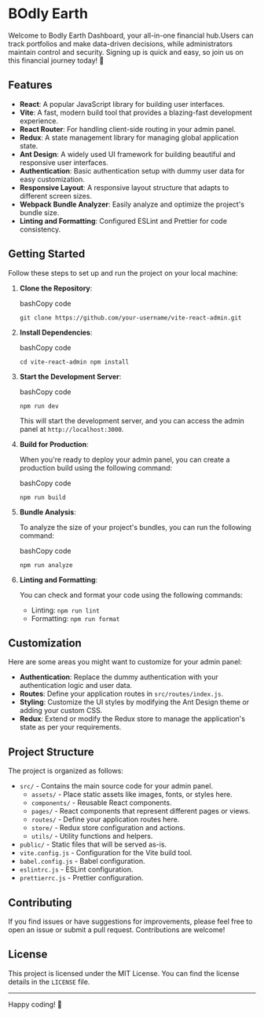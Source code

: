 # BOdly Earth

Welcome to Bodly Earth Dashboard, your all-in-one financial hub.Users can track portfolios and make data-driven decisions, while administrators maintain control and security. Signing up is quick and easy, so join us on this financial journey today! 🚀

## Features

- **React**: A popular JavaScript library for building user interfaces.
- **Vite**: A fast, modern build tool that provides a blazing-fast development experience.
- **React Router**: For handling client-side routing in your admin panel.
- **Redux**: A state management library for managing global application state.
- **Ant Design**: A widely used UI framework for building beautiful and responsive user interfaces.
- **Authentication**: Basic authentication setup with dummy user data for easy customization.
- **Responsive Layout**: A responsive layout structure that adapts to different screen sizes.
- **Webpack Bundle Analyzer**: Easily analyze and optimize the project's bundle size.
- **Linting and Formatting**: Configured ESLint and Prettier for code consistency.

## Getting Started

Follow these steps to set up and run the project on your local machine:

1.  **Clone the Repository**:

    bashCopy code

    `git clone https://github.com/your-username/vite-react-admin.git`

2.  **Install Dependencies**:

    bashCopy code

    `cd vite-react-admin npm install`

3.  **Start the Development Server**:

    bashCopy code

    `npm run dev`

    This will start the development server, and you can access the admin panel at `http://localhost:3000`.

4.  **Build for Production**:

    When you're ready to deploy your admin panel, you can create a production build using the following command:

    bashCopy code

    `npm run build`

5.  **Bundle Analysis**:

    To analyze the size of your project's bundles, you can run the following command:

    bashCopy code

    `npm run analyze`

6.  **Linting and Formatting**:

    You can check and format your code using the following commands:

    - Linting: `npm run lint`
    - Formatting: `npm run format`

## Customization

Here are some areas you might want to customize for your admin panel:

- **Authentication**: Replace the dummy authentication with your authentication logic and user data.
- **Routes**: Define your application routes in `src/routes/index.js`.
- **Styling**: Customize the UI styles by modifying the Ant Design theme or adding your custom CSS.
- **Redux**: Extend or modify the Redux store to manage the application's state as per your requirements.

## Project Structure

The project is organized as follows:

- `src/` - Contains the main source code for your admin panel.
  - `assets/` - Place static assets like images, fonts, or styles here.
  - `components/` - Reusable React components.
  - `pages/` - React components that represent different pages or views.
  - `routes/` - Define your application routes here.
  - `store/` - Redux store configuration and actions.
  - `utils/` - Utility functions and helpers.
- `public/` - Static files that will be served as-is.
- `vite.config.js` - Configuration for the Vite build tool.
- `babel.config.js` - Babel configuration.
- `eslintrc.js` - ESLint configuration.
- `prettierrc.js` - Prettier configuration.

## Contributing

If you find issues or have suggestions for improvements, please feel free to open an issue or submit a pull request. Contributions are welcome!

## License

This project is licensed under the MIT License. You can find the license details in the `LICENSE` file.

---

Happy coding! 🚀
